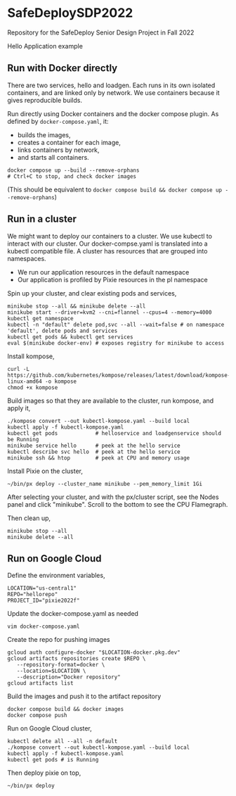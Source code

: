 # SafeDeploySDP2022
Repository for the SafeDeploy Senior Design Project in Fall 2022

Hello Application example

## Run with Docker directly
There are two services, hello and loadgen. Each runs in its own isolated containers, and 
are linked only by network. We use containers because it gives reproducible builds.

Run directly using Docker containers and the docker compose plugin. As defined by `docker-compose.yaml`, it: 
* builds the images, 
* creates a container for each image, 
* links containers by network, 
* and starts all containers.

```
docker compose up --build --remove-orphans
# Ctrl+C to stop, and check docker images
```

(This should be equivalent to `docker compose build && docker compose up --remove-orphans`)

<!-- Build the containers individually,
```
PROJECT=$PWD
cd $PROJECT/src/helloservice
docker build -t helloapp ./
cd $PROJECT/src/loadgeneratorservice
docker build -t loadgenapp ./
``` -->

## Run in a cluster
We might want to deploy our containers to a cluster.
We use kubectl to interact with our cluster.
Our docker-compse.yaml is translated into a kubectl compatible file.
A cluster has resources that are grouped into namespaces. 
* We run our application resources in the default namespace
* Our application is profiled by Pixie resources in the pl namespace

Spin up your cluster, and clear existing pods and services,
```
minikube stop --all && minikube delete --all
minikube start --driver=kvm2 --cni=flannel --cpus=4 --memory=4000
kubectl get namespace
kubectl -n "default" delete pod,svc --all --wait=false # on namespace 'default', delete pods and services
kubectl get pods && kubectl get services
eval $(minikube docker-env) # exposes registry for minikube to access
```

Install kompose,
```
curl -L https://github.com/kubernetes/kompose/releases/latest/download/kompose-linux-amd64 -o kompose
chmod +x kompose
```

Build images so that they are available to the cluster, run kompose, and apply it,
```
./kompose convert --out kubectl-kompose.yaml --build local
kubectl apply -f kubectl-kompose.yaml
kubectl get pods            # helloservice and loadgenservice should be Running
minikube service hello      # peek at the hello service
kubectl describe svc hello  # peek at the hello service
minikube ssh && htop        # peek at CPU and memory usage
```

Install Pixie on the cluster,
```
~/bin/px deploy --cluster_name minikube --pem_memory_limit 1Gi
```

After selecting your cluster, and with the px/cluster script, see the Nodes panel and click "minikube".
Scroll to the bottom to see the CPU Flamegraph.

Then clean up,
```
minikube stop --all
minikube delete --all
```

## Run on Google Cloud

Define the environment variables,
```
LOCATION="us-central1"
REPO="hellorepo"
PROJECT_ID="pixie2022f"
```

Update the docker-compose.yaml as needed
```
vim docker-compose.yaml
```

Create the repo for pushing images
```
gcloud auth configure-docker "$LOCATION-docker.pkg.dev"
gcloud artifacts repositories create $REPO \
   --repository-format=docker \
   --location=$LOCATION \
   --description="Docker repository"
gcloud artifacts list
```

Build the images and push it to the artifact repository
```
docker compose build && docker images
docker compose push
```

Run on Google Cloud cluster,
```
kubectl delete all --all -n default
./kompose convert --out kubectl-kompose.yaml --build local
kubectl apply -f kubectl-kompose.yaml
kubectl get pods # is Running
```

Then deploy pixie on top,
```
~/bin/px deploy
```

<!-- 
[![Open in Cloud Shell](https://gstatic.com/cloudssh/images/open-btn.svg)](https://ssh.cloud.google.com/cloudshell/editor?cloudshell_git_repo=https://github.com/GoogleCloudPlatform/kubernetes-engine-samples&cloudshell_tutorial=cloudshell/tutorial.md&cloudshell_workspace=hello-app)

This example shows how to build and deploy a containerized Go web server
application using [Kubernetes](https://kubernetes.io).

Visit https://cloud.google.com/kubernetes-engine/docs/tutorials/hello-app
to follow the tutorial and deploy this application on [Google Kubernetes
Engine](https://cloud.google.com/kubernetes-engine).

This directory contains:

- `main.go` contains the HTTP server implementation. It responds to all HTTP
  requests with a  `Hello, world!` response.
- `Dockerfile` is used to build the Docker image for the application.

This application is available as two Docker images, which respond to requests
with different version numbers:

- `us-docker.pkg.dev/google-samples/containers/gke/hello-app:1.0`
- `us-docker.pkg.dev/google-samples/containers/gke/hello-app:2.0`

This example is used in many official/unofficial tutorials, some of them
include:
- [Kubernetes Engine Quickstart](https://cloud.google.com/kubernetes-engine/docs/quickstart)
- [Kubernetes Engine - Deploying a containerized web application](https://cloud.google.com/kubernetes-engine/docs/tutorials/hello-app) tutorial
- [Kubernetes Engine - Setting up HTTP Load Balancing](https://cloud.google.com/kubernetes-engine/docs/tutorials/http-balancer) tutorial -->
